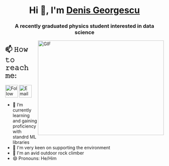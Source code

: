 <h1 align="center">Hi 👋, I'm <a href="https://www.linkedin.com/in/denis-georgescu/" target="blank" alt="Follow Denis on LinkedIn" title="Follow Denis on LinkedIn">
Denis Georgescu</a></h1>
<h3 align="center">A recently graduated physics student interested in data science</h3>



<img align="right" top="500" height="300" width="400" alt="GIF" src="facegif2.gif">
</a>


## 📫 𝙷𝚘𝚠 𝚝𝚘 𝚛𝚎𝚊𝚌𝚑 𝚖𝚎:



[<img src="https://img.shields.io/badge/LinkedIn-0077B5?style=for-the-badge&logo=linkedin&logoColor=white" height="40em" align="center" alt="Follow me on LinkedIn" title="Follow me on LinkedIn"/>](https://www.linkedin.com/in/denis-georgescu/)
[<img src="https://img.shields.io/badge/Microsoft_Outlook-0078D4?style=for-the-badge&logo=microsoft-outlook&logoColor=white" height="40em" align="center" alt="Email me here" title="Email me here"/>](mailto:denis.georgescu1@outlook.com)



- 🔭 I’m currently learning and gaining proficiency with standrd ML libraries
- 🌱 I'm very keen on supporting the environment
- 🗻 I'm an avid outdoor rock climber 
- 😄 Pronouns: He/Him


<!--
**dgeorgescu1/dgeorgescu1** is a ✨ _special_ ✨ repository because its `README.md` (this file) appears on your GitHub profile.

Here are some ideas to get you started:

- 🔭 I’m currently working on ...
- 🌱 I’m currently learning ...
- 👯 I’m looking to collaborate on ...
- 🤔 I’m looking for help with ...
- 💬 Ask me about ...
- 📫 How to reach me: ...
- 😄 Pronouns: ...
- ⚡ Fun fact: ...
-->
